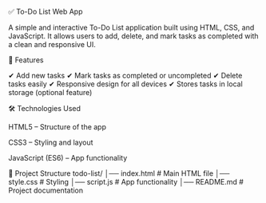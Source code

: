 ✅ To-Do List Web App

A simple and interactive To-Do List application built using HTML, CSS, and JavaScript. It allows users to add, delete, and mark tasks as completed with a clean and responsive UI.

🚀 Features

✔ Add new tasks
✔ Mark tasks as completed or uncompleted
✔ Delete tasks easily
✔ Responsive design for all devices
✔ Stores tasks in local storage (optional feature)

🛠 Technologies Used

HTML5 – Structure of the app

CSS3 – Styling and layout

JavaScript (ES6) – App functionality

📂 Project Structure
todo-list/
│── index.html      # Main HTML file
│── style.css       # Styling
│── script.js       # App functionality
│── README.md       # Project documentation
